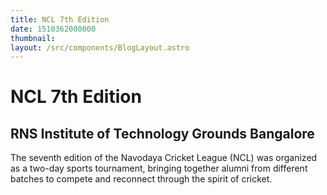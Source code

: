```yaml
---
title: NCL 7th Edition
date: 1510362000000
thumbnail: 
layout: /src/components/BlogLayout.astro
---
```


# NCL 7th Edition
## RNS Institute of Technology Grounds Bangalore

The seventh edition of the Navodaya Cricket League (NCL) was organized as a two-day sports tournament, bringing together alumni from different batches to compete and reconnect through the spirit of cricket.
